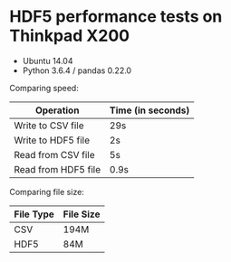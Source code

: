 # HDF5 performance tests on Thinkpad X200

* Ubuntu 14.04
* Python 3.6.4 / pandas 0.22.0

Comparing speed:

Operation           | Time (in seconds)
--------------------|-------------------
Write to CSV file   | 29s
Write to HDF5 file  |  2s
Read from CSV file  |  5s
Read from HDF5 file |  0.9s

Comparing file size:

File Type | File Size
----------|-----------
CSV       | 194M
HDF5      |  84M
